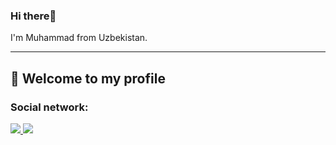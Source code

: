 ### Hi there👋
I'm Muhammad from Uzbekistan.
<hr>
<h2>📢 Welcome to my profile</h2>

<h3>Social network:</h3>
<div>
 <a href="https://www.linkedin.com/in/muhammad-nurmirzayev-829a90270"> <img src="https://img.shields.io/badge/LinkedIn-0077B5?style=for-the-badge&logo=linkedin&logoColor=white"> </a><a href="https://github.com/myusuf4/"> <img src="https://img.shields.io/badge/GitHub-100000?style=for-the-badge&logo=github&logoColor=white"> </a>
                      
</div>
    
